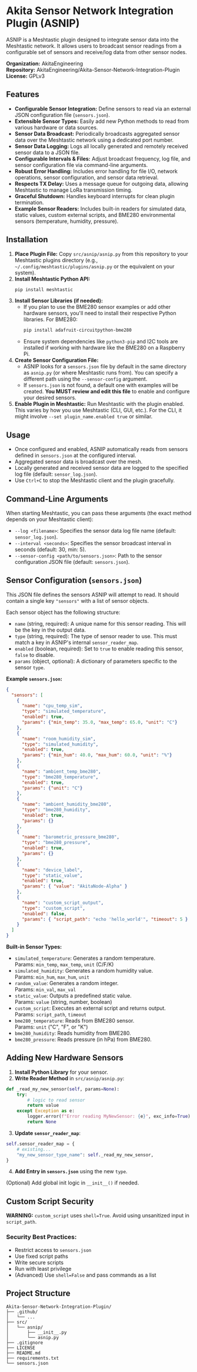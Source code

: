 # Akita Sensor Network Integration Plugin (ASNIP)

ASNIP is a Meshtastic plugin designed to integrate sensor data into the Meshtastic network. It allows users to broadcast sensor readings from a configurable set of sensors and receive/log data from other sensor nodes.

**Organization:** AkitaEngineering  
**Repository:** AkitaEngineering/Akita-Sensor-Network-Integration-Plugin  
**License:** GPLv3

## Features

* **Configurable Sensor Integration:** Define sensors to read via an external JSON configuration file (`sensors.json`).
* **Extensible Sensor Types:** Easily add new Python methods to read from various hardware or data sources.
* **Sensor Data Broadcast:** Periodically broadcasts aggregated sensor data over the Meshtastic network using a dedicated port number.
* **Sensor Data Logging:** Logs all locally generated and remotely received sensor data to a JSON file.
* **Configurable Intervals & Files:** Adjust broadcast frequency, log file, and sensor configuration file via command-line arguments.
* **Robust Error Handling:** Includes error handling for file I/O, network operations, sensor configuration, and sensor data retrieval.
* **Respects TX Delay:** Uses a message queue for outgoing data, allowing Meshtastic to manage LoRa transmission timing.
* **Graceful Shutdown:** Handles keyboard interrupts for clean plugin termination.
* **Example Sensor Readers:** Includes built-in readers for simulated data, static values, custom external scripts, and BME280 environmental sensors (temperature, humidity, pressure).

## Installation

1. **Place Plugin File:** Copy `src/asnip/asnip.py` from this repository to your Meshtastic plugins directory (e.g., `~/.config/meshtastic/plugins/asnip.py` or the equivalent on your system).
2. **Install Meshtastic Python API:**
    ```bash
    pip install meshtastic
    ```
3. **Install Sensor Libraries (if needed):**
    * If you plan to use the BME280 sensor examples or add other hardware sensors, you'll need to install their respective Python libraries. For BME280:
        ```bash
        pip install adafruit-circuitpython-bme280
        ```
    * Ensure system dependencies like `python3-pip` and I2C tools are installed if working with hardware like the BME280 on a Raspberry Pi.
4. **Create Sensor Configuration File:**
    * ASNIP looks for a `sensors.json` file by default in the same directory as `asnip.py` (or where Meshtastic runs from). You can specify a different path using the `--sensor-config` argument.
    * If `sensors.json` is not found, a default one with examples will be created. **You MUST review and edit this file** to enable and configure your desired sensors.
5. **Enable Plugin in Meshtastic:** Run Meshtastic with the plugin enabled. This varies by how you use Meshtastic (CLI, GUI, etc.). For the CLI, it might involve `--set plugin_name.enabled true` or similar.

## Usage

* Once configured and enabled, ASNIP automatically reads from sensors defined in `sensors.json` at the configured interval.
* Aggregated sensor data is broadcast over the mesh.
* Locally generated and received sensor data are logged to the specified log file (default: `sensor_log.json`).
* Use `Ctrl+C` to stop the Meshtastic client and the plugin gracefully.

## Command-Line Arguments

When starting Meshtastic, you can pass these arguments (the exact method depends on your Meshtastic client):

* `--log <filename>`: Specifies the sensor data log file name (default: `sensor_log.json`).
* `--interval <seconds>`: Specifies the sensor broadcast interval in seconds (default: 30, min: 5).
* `--sensor-config <path/to/sensors.json>`: Path to the sensor configuration JSON file (default: `sensors.json`).

## Sensor Configuration (`sensors.json`)

This JSON file defines the sensors ASNIP will attempt to read. It should contain a single key `"sensors"` with a list of sensor objects.

Each sensor object has the following structure:

* `name` (string, required): A unique name for this sensor reading. This will be the key in the output data.
* `type` (string, required): The type of sensor reader to use. This must match a key in ASNIP's internal `sensor_reader_map`.
* `enabled` (boolean, required): Set to `true` to enable reading this sensor, `false` to disable.
* `params` (object, optional): A dictionary of parameters specific to the sensor `type`.

**Example `sensors.json`:**

```json
{
  "sensors": [
    {
      "name": "cpu_temp_sim",
      "type": "simulated_temperature",
      "enabled": true,
      "params": {"min_temp": 35.0, "max_temp": 65.0, "unit": "C"}
    },
    {
      "name": "room_humidity_sim",
      "type": "simulated_humidity",
      "enabled": true,
      "params": {"min_hum": 40.0, "max_hum": 60.0, "unit": "%"}
    },
    {
      "name": "ambient_temp_bme280",
      "type": "bme280_temperature",
      "enabled": true,
      "params": {"unit": "C"}
    },
    {
      "name": "ambient_humidity_bme280",
      "type": "bme280_humidity",
      "enabled": true,
      "params": {}
    },
    {
      "name": "barometric_pressure_bme280",
      "type": "bme280_pressure",
      "enabled": true,
      "params": {}
    },
    {
      "name": "device_label",
      "type": "static_value",
      "enabled": true,
      "params": { "value": "AkitaNode-Alpha" }
    },
    {
      "name": "custom_script_output",
      "type": "custom_script",
      "enabled": false,
      "params": { "script_path": "echo 'hello_world'", "timeout": 5 }
    }
  ]
}
```

**Built-in Sensor Types:**

- `simulated_temperature`: Generates a random temperature.  
  Params: `min_temp`, `max_temp`, `unit` (C/F/K)  
- `simulated_humidity`: Generates a random humidity value.  
  Params: `min_hum`, `max_hum`, `unit`  
- `random_value`: Generates a random integer.  
  Params: `min_val`, `max_val`  
- `static_value`: Outputs a predefined static value.  
  Params: `value` (string, number, boolean)  
- `custom_script`: Executes an external script and returns output.  
  Params: `script_path`, `timeout`  
- `bme280_temperature`: Reads from BME280 sensor.  
  Params: `unit` ("C", "F", or "K")  
- `bme280_humidity`: Reads humidity from BME280.  
- `bme280_pressure`: Reads pressure (in hPa) from BME280.  

## Adding New Hardware Sensors

1. **Install Python Library** for your sensor.
2. **Write Reader Method** in `src/asnip/asnip.py`:
```python
def _read_my_new_sensor(self, params=None):
    try:
        # logic to read sensor
        return value
    except Exception as e:
        logger.error(f"Error reading MyNewSensor: {e}", exc_info=True)
        return None
```
3. **Update `sensor_reader_map`**:
```python
self.sensor_reader_map = {
    # existing...
    "my_new_sensor_type_name": self._read_my_new_sensor,
}
```
4. **Add Entry in `sensors.json`** using the new `type`.

(Optional) Add global init logic in `__init__()` if needed.

## Custom Script Security

**WARNING:** `custom_script` uses `shell=True`. Avoid using unsanitized input in `script_path`.

### Security Best Practices:

- Restrict access to `sensors.json`
- Use fixed script paths
- Write secure scripts
- Run with least privilege
- (Advanced) Use `shell=False` and pass commands as a list

## Project Structure

```
Akita-Sensor-Network-Integration-Plugin/
├── .github/
│   └── ...
├── src/
│   └── asnip/
│       ├── __init__.py
│       └── asnip.py
├── .gitignore
├── LICENSE
├── README.md
├── requirements.txt
└── sensors.json
```
